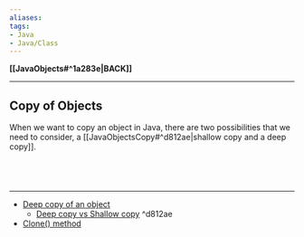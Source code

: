 ```yaml
---
aliases:
tags:
- Java
- Java/Class
---
```

**[[JavaObjects#^1a283e|BACK]]**

---
## Copy of Objects
When we want to copy an object in Java, there are two possibilities that we need to consider, a [[JavaObjectsCopy#^d812ae|shallow copy and a deep copy]].

<br>

# 
---
- [Deep copy of an object](https://www.baeldung.com/java-deep-copy)
	- [Deep copy vs Shallow copy](https://www.baeldung.com/cs/deep-vs-shallow-copy) ^d812ae
- [Clone() method](https://www.geeksforgeeks.org/clone-method-in-java-2/)